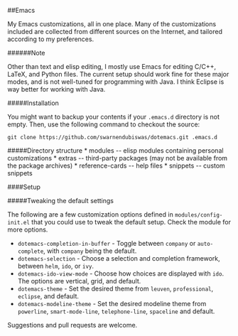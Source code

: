 ##Emacs

My Emacs customizations, all in one place. Many of the customizations included are collected from different sources on
the Internet, and tailored according to my preferences.

######Note

Other than text and elisp editing, I mostly use Emacs for editing C/C++, LaTeX, and Python files. The current setup
should work fine for these major modes, and is not well-tuned for programming with Java. I think Eclipse is way better
for working with Java.

#####Installation

You might want to backup your contents if your `.emacs.d` directory is not empty. Then, use the following command to
checkout the source:

```
git clone https://github.com/swarnendubiswas/dotemacs.git .emacs.d
```

#####Directory structure
         <!-- * backup -- older startup files, which I no longer use. I am now
         using [`(use-package)`](https://github.com/jwiegley/use-package). -->
         * modules -- elisp modules containing personal customizations
         * extras -- third-party packages (may not be available from the package archives)
         * reference-cards -- help files
         * snippets -- custom snippets

####Setup

#####Tweaking the default settings

The following are a few customization options defined in `modules/config-init.el` that you could use to tweak the
default setup. Check the module for more options.

* `dotemacs-completion-in-buffer` - Toggle between `company` or `auto-complete`, with `company` being the default.
* `dotemacs-selection` - Choose a selection and completion framework, between `helm`, `ido`, or `ivy`.
* `dotemacs-ido-view-mode` - Choose how choices are displayed with `ido`. The options are vertical, grid, and default.
* `dotemacs-theme` - Set the desired theme from `leuven`, `professional`, `eclipse`, and default.
* `dotemacs-modeline-theme` - Set the desired modeline theme from `powerline`, `smart-mode-line`, `telephone-line`,
  `spaceline` and default.

Suggestions and pull requests are welcome.
